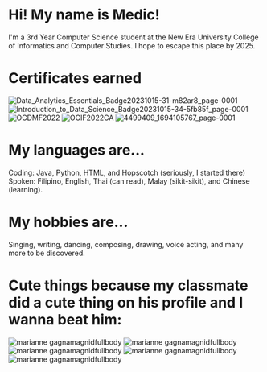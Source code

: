 # Hi! My name is Medic!

I'm a 3rd Year Computer Science student at the New Era University College of Informatics and Computer Studies. I hope to escape this place by 2025.

# Certificates earned
![Data_Analytics_Essentials_Badge20231015-31-m82ar8_page-0001](https://github.com/MedicMedic/MedicMedic/assets/142379309/2ac73299-da04-4d4e-aeb5-f3583a9d59d8)
![Introduction_to_Data_Science_Badge20231015-34-5fb85f_page-0001](https://github.com/MedicMedic/MedicMedic/assets/142379309/1edbe4bc-6dfb-4e4a-84b3-1d34d01bdb0b)
![OCDMF2022](https://github.com/MedicMedic/MedicMedic/assets/142379309/d090d46b-c6d1-4171-a2bf-f7f93d6416d5)
![OCIF2022CA](https://github.com/MedicMedic/MedicMedic/assets/142379309/83f70e6b-fd5e-48d3-8040-1c38fd57c993)
![4499409_1694105767_page-0001](https://github.com/MedicMedic/MedicMedic/assets/142379309/89e78103-893f-444f-9ee4-d62bbb0f34a4)

# My languages are...
Coding: Java, Python, HTML, and Hopscotch (seriously, I started there)
Spoken: Filipino, English, Thai (can read), Malay (sikit-sikit), and Chinese (learning).

# My hobbies are...
Singing, writing, dancing, composing, drawing, voice acting, and many more to be discovered.

# Cute things because my classmate did a cute thing on his profile and I wanna beat him:
![marianne gagnamagnidfullbody](https://github.com/MedicMedic/MedicMedic/assets/142379309/9d4ee1e2-b743-4da6-80cb-60d6b739706b)
![marianne gagnamagnidfullbody](https://github.com/MedicMedic/MedicMedic/assets/142379309/0735dc1b-3c51-4d82-9329-c30162edfe5c)
![marianne gagnamagnidfullbody](https://github.com/MedicMedic/MedicMedic/assets/142379309/aac51782-aef3-45e9-a21a-5aef1498d3b5)
![marianne gagnamagnidfullbody](https://github.com/MedicMedic/MedicMedic/assets/142379309/1dad7caf-ee60-451e-a714-a32f66f568f4)
![marianne gagnamagnidfullbody](https://github.com/MedicMedic/MedicMedic/assets/142379309/579d147c-9504-472c-881f-be48d5ee5adf)


<!---
MedicMedic/MedicMedic is a ✨ special ✨ repository because its `README.md` (this file) appears on your GitHub profile.
You can click the Preview link to take a look at your changes.
--->
